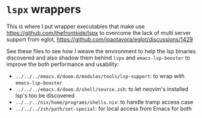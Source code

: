 # `lspx` wrappers

This is where I put wrapper executables that make use https://github.com/thefrontside/lspx to overcome the lack of multi server support from eglot, https://github.com/joaotavora/eglot/discussions/1429

See these files to see how I weave the environment to help the lsp binaries discovered and also shadow them behind `lspx` and `emacs-lsp-booster` to improve the both performance and usability:
- `../../../emacs.d/doom.d/modules/tools/lsp-support`: to wrap with `emacs-lsp-booster`
- `../../../emacs.d/doom.d/shell/source.zsh`: to let neovim's installed lsp's too be discovered
- `../../../nix/home/programs/shells.nix`: to handle tramp access case
- `../../../zsh/path/set-special`: for local access from Emacs for both
